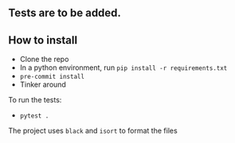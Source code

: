 ## Tests are to be added.

## How to install

- Clone the repo
- In a python environment, run `pip install -r requirements.txt`
- `pre-commit install`
- Tinker around


To run the tests:

- `pytest .`

The project uses `black` and `isort` to format the files
